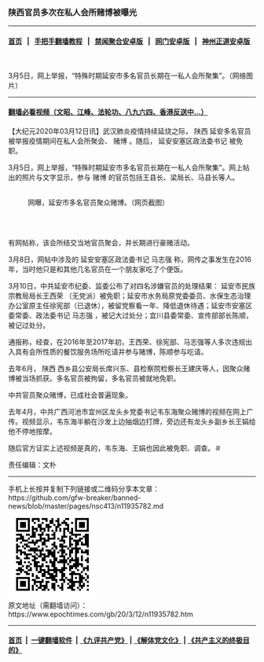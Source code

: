 ### 陕西官员多次在私人会所赌博被曝光
------------------------

#### [首页](https://github.com/gfw-breaker/banned-news/blob/master/README.md) &nbsp;&nbsp;|&nbsp;&nbsp; [手把手翻墙教程](https://github.com/gfw-breaker/guides/wiki) &nbsp;&nbsp;|&nbsp;&nbsp; [禁闻聚合安卓版](https://github.com/gfw-breaker/bn-android) &nbsp;&nbsp;|&nbsp;&nbsp; [网门安卓版](https://github.com/oGate2/oGate) &nbsp;&nbsp;|&nbsp;&nbsp; [神州正道安卓版](https://github.com/SzzdOgate/update) 



<div><img alt="" class="aligncenter wp-post-image" src="https://i.epochtimes.com/assets/uploads/2020/03/8589fa5f04b325ad65da430bf1ad6d8d-600x400.jpg"/>
<div class="red16 caption">
 <p>
  3月5日，网上举报，“特殊时期延安市多名官员长期在一私人会所聚集”。（网络图片）
 </p>
</div>
</div><hr/>

#### [翻墙必看视频（文昭、江峰、法轮功、八九六四、香港反送中...）](https://github.com/gfw-breaker/banned-news/blob/master/pages/link3.md)

<div><p>
 【大纪元2020年03月12日讯】武汉肺炎疫情持续延烧之际，
 <ok href="https://www.epochtimes.com/gb/tag/%E9%99%95%E8%A5%BF.html">
  陕西
 </ok>
 延安多名官员被举报疫情期间在私人会所聚会、
 <ok href="https://www.epochtimes.com/gb/tag/%E8%B5%8C%E5%8D%9A.html">
  赌博
 </ok>
 。随后，
 <ok href="https://www.epochtimes.com/gb/tag/%E5%BB%B6%E5%AE%89%E5%AE%89%E5%A1%9E%E5%8C%BA%E6%94%BF%E6%B3%95%E5%A7%94%E4%B9%A6%E8%AE%B0.html">
  延安安塞区政法委书记
 </ok>
 被免职。
</p>
<p>
 3月5日，网上举报，“特殊时期延安市多名官员长期在一私人会所聚集”。网上帖出的照片与文字显示，参与
 <ok href="https://www.epochtimes.com/gb/tag/%E8%B5%8C%E5%8D%9A.html">
  赌博
 </ok>
 的官员包括王县长、梁局长、马县长等人。
</p>
<figure class="wp-caption aligncenter" id="attachment_11935974" style="width: 600px">
 <ok href="http://i.epochtimes.com/assets/uploads/2020/03/44f149bcf21115cf48ff06946c612eb6.jpg">
  <img alt="" class="size-large wp-image-11935974" src="http://i.epochtimes.com/assets/uploads/2020/03/44f149bcf21115cf48ff06946c612eb6-600x800.jpg"/>
 </ok>
 <br/><figcaption class="wp-caption-text">
  网曝，延安市多名官员聚众赌博。（网页截图）
 </figcaption><br/>
</figure><br/>
<p>
 有网帖称，该会所结交当地官员聚会，并长期进行豪赌活动。
</p>
<p>
 3月8日，网帖中涉及的
 <ok href="https://www.epochtimes.com/gb/tag/%E5%BB%B6%E5%AE%89%E5%AE%89%E5%A1%9E%E5%8C%BA%E6%94%BF%E6%B3%95%E5%A7%94%E4%B9%A6%E8%AE%B0.html">
  延安安塞区政法委书记
 </ok>
 <ok href="https://www.epochtimes.com/gb/tag/%E9%A9%AC%E5%BF%97%E5%BC%BA.html">
  马志强
 </ok>
 称，网传之事发生在2016年，当时他只是和其他几名官员在一个朋友家吃了个便饭。
</p>
<p>
 3月10日，中共延安市纪委、监委公布了对四名涉嫌官员的处理结果：
 <ok href="https://www.epochtimes.com/gb/tag/%E5%BB%B6%E5%AE%89%E5%B8%82%E6%B0%91%E6%97%8F%E5%AE%97%E6%95%99%E5%B1%80%E5%B1%80%E9%95%BF%E7%8E%8B%E8%A5%BF%E8%8D%A3.html">
  延安市民族宗教局局长王西荣
 </ok>
 （无党派）被免职；延安市水务局原党委委员、水保生态治理办公室原主任徐宪部（已退休），被留党察看一年、降低退休待遇；延安市安塞区委常委、政法委书记
 <ok href="https://www.epochtimes.com/gb/tag/%E9%A9%AC%E5%BF%97%E5%BC%BA.html">
  马志强
 </ok>
 ，被记大过处分；宜川县委常委、宣传部部长陈顺，被记过处分。
</p>
<p>
 通报称，经查，在2016年至2017年初，王西荣、徐宪部、马志强等人多次违规出入具有会所性质的餐饮服务场所吃请并参与赌博，陈顺参与吃请。
</p>
<p>
 去年6月，
 <ok href="https://www.epochtimes.com/gb/tag/%E9%99%95%E8%A5%BF.html">
  陕西
 </ok>
 西乡县公安局长席兴东、县检察院检察长王建庆等人，因聚众赌博被当场抓获。多名官员被拘留，多名官员被就地免职。
</p>
<p>
 中共官员聚众赌博，已成社会普遍现象。
</p>
<p>
 去年4月，中共广西河池市宜州区龙头乡党委书记韦东海聚众赌博的视频在网上广传。视频显示，韦东海半躺在沙发上边抽烟边打牌，旁边还有龙头乡副乡长王娟给他不停地按摩。
</p>
<p>
 随后官方证实上述视频是真的，韦东海、王娟也因此被免职、调查。＃
</p>
<p>
 责任编辑：文朴
</p>
</div>
<hr/>
手机上长按并复制下列链接或二维码分享本文章：<br/>
https://github.com/gfw-breaker/banned-news/blob/master/pages/nsc413/n11935782.md <br/>
<a href='https://github.com/gfw-breaker/banned-news/blob/master/pages/nsc413/n11935782.md'><img src='https://github.com/gfw-breaker/banned-news/blob/master/pages/nsc413/n11935782.md.png'/></a> <br/>
原文地址（需翻墙访问）：https://www.epochtimes.com/gb/20/3/12/n11935782.htm


------------------------
#### [首页](https://github.com/gfw-breaker/banned-news/blob/master/README.md) &nbsp;|&nbsp; [一键翻墙软件](https://github.com/gfw-breaker/nogfw/blob/master/README.md) &nbsp;| [《九评共产党》](https://github.com/gfw-breaker/9ping.md/blob/master/README.md#九评之一评共产党是什么) | [《解体党文化》](https://github.com/gfw-breaker/jtdwh.md/blob/master/README.md) | [《共产主义的终极目的》](https://github.com/gfw-breaker/gczydzjmd.md/blob/master/README.md)


<img src='http://gfw-breaker.win/banned-news/pages/nsc413/n11935782.md' width='0px' height='0px'/>